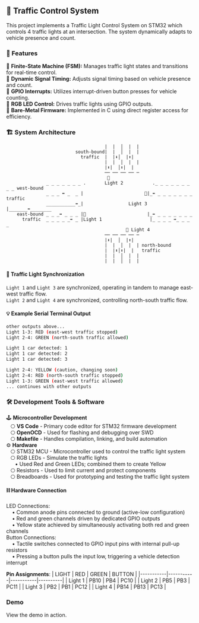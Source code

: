 ## 🚦 Traffic Control System

This project implements a Traffic Light Control System on STM32 which controls 4 traffic lights at an intersection. The system dynamically adapts to vehicle presence and count.

### 🔑 Features
🔹 **Finite-State Machine (FSM):** Manages traffic light states and transitions for real-time control.  
🔹 **Dynamic Signal Timing:** Adjusts signal timing based on vehicle presence and count.  
🔹 **GPIO Interrupts:** Utilizes interrupt-driven button presses for vehicle counting.  
🔹 **RGB LED Control:** Drives traffic lights using GPIO outputs.    
🔹 **Bare-Metal Firmware:** Implemented in C using direct register access for efficiency.  

### 🏗 System Architecture
```
                                     |  |  │  |  |
                          south-bound|  |  │  |  |
                            traffic  |  |⬇️│  |⬆️| 
                                     |  |  │  |  |
                                     |⬇️|  │⬆️|  |
                                     ── ── ── ── ─ 
                                      🚥 
               _ _ _ _ _ _ _ .       Light 2           ._ _ _ _ _ _ _ _ _ west-bound
               _ _ _ ⬅️ _  _ |                       🚦|_⬅️ _ _ _ _ _ _ _   traffic
               ___________⬅️_|                 Light 3 |_______⬅️________
    east-bound _ _ _➡️ _ _ _ |🚦                       |_➡️ _ _ _ _ _ _ _
      traffic  _ _ _ _ _➡️ _ |Light 1                  |_ _ _ _ ➡️_ _ _ _
                                             🚥 Light 4
                                     ── ── ── ── ─ 
                                     |⬇️|  │  |⬆️|
                                     |  |  │  |  | north-bound 
                                     |  |⬇️│⬆️|  |   traffic
                                     |  |  │  |  |
                                     |  |  │  |  |
```

#### 🔄 **Traffic Light Synchronization**   
`Light 1` and `Light 3` are synchronized, operating in tandem to manage east-west traffic flow.  
`Light 2` and `Light 4` are synchronized, controlling north-south traffic flow.  

#### 💡 **Example Serial Terminal Output**
```bash
other outputs above...
Light 1-3: RED (east-west traffic stopped)   
Light 2-4: GREEN (north-south traffic allowed) 

Light 1 car detected: 1
Light 1 car detected: 2
Light 1 car detected: 3

Light 2-4: YELLOW (caution, changing soon)
Light 2-4: RED (north-south traffic stopped)
Light 1-3: GREEN (east-west traffic allowed)
... continues with other outputs
```

### 🛠️ Development Tools & Software
🕹️ **Microcontroller Development**  
&nbsp;&nbsp;&nbsp;⎔ **VS Code** - Primary code editor for STM32 firmware development       
&nbsp;&nbsp;&nbsp;⎔ **OpenOCD** - Used for flashing and debugging over SWD     
&nbsp;&nbsp;&nbsp;⎔ **Makefile** - Handles compilation, linking, and build automation  
⚙️ **Hardware**    
&nbsp;&nbsp;&nbsp;⎔ STM32 MCU - Microcontroller used to control the traffic light system   
&nbsp;&nbsp;&nbsp;⎔ RGB LEDs - Simulate the traffic lights   
&nbsp;&nbsp;&nbsp;&nbsp;&nbsp;&nbsp;•  Used Red and Green LEDs; combined them to create Yellow  
&nbsp;&nbsp;&nbsp;⎔ Resistors - Used to limit current and protect components  
&nbsp;&nbsp;&nbsp;⎔ Breadboards - Used for prototyping and testing the traffic light system  

#### ⛓️ Hardware Connection  
LED Connections:   
&nbsp;&nbsp;&nbsp;&nbsp;• Common anode pins connected to ground (active-low configuration)   
&nbsp;&nbsp;&nbsp;&nbsp;• Red and green channels driven by dedicated GPIO outputs  
&nbsp;&nbsp;&nbsp;&nbsp;• Yellow state achieved by simultaneously activating both red and green channels  
Button Connections:  
&nbsp;&nbsp;&nbsp;&nbsp;• Tactile switches connected to GPIO input pins with internal pull-up resistors  
&nbsp;&nbsp;&nbsp;&nbsp;• Pressing a button pulls the input low, triggering a vehicle detection interrupt  

**Pin Assignments**:
|   LIGHT   |   RED     |   GREEN   |   BUTTON |
|-----------|-----------|-----------|----------|
|  Light 1  |   PB10    |    PB4    |   PC10   |
|  Light 2  |   PB5     |    PB3    |   PC11   |
|  Light 3  |   PB2     |    PB1    |   PC12   |
|  Light 4  |   PB14    |    PB13   |   PC13   |

### Demo
View the demo in action.
